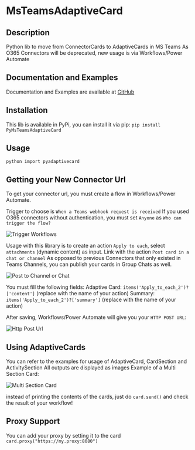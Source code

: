 # MsTeamsAdaptiveCard


## Description
Python lib to move from ConnectorCards to AdaptiveCards in MS Teams
As O365 Connectors will be deprecated, new usage is via Workflows/Power Automate

## Documentation and Examples
Documentation and Examples are available at [GitHub](https://github.com/AeroFlorian/MsTeamsAdaptiveCard)

## Installation
This lib is available in PyPi, you can install it via pip:
```pip install PyMsTeamsAdaptiveCard```

## Usage
```python import pyadaptivecard```


## Getting your New Connector Url
To get your connector url, you must create a flow in Workflows/Power Automate.

Trigger to choose is `When a Teams webhook request is received`
If you used O365 connectors without authentication, you must set `Anyone` as `Who can trigger the flow?`

![Trigger Workflows](https://github.com/AeroFlorian/MsTeamsAdaptiveCard/blob/master/doc/trigger_workflows.png?raw=true)

Usage with this library is to create an action `Apply to each`, select `attachments` (dynamic content) as input.
Link with the action `Post card in a chat or channel`
As opposed to previous Connectors that only existed in Teams Channels, you can publish your cards in Group Chats as well.

![Post to Channel or Chat](https://github.com/AeroFlorian/MsTeamsAdaptiveCard/blob/master/doc/post_to_channel_or_chat.png?raw=true)

You must fill the following fields:
Adaptive Card: `items('Apply_to_each_2')?['content']` (replace with the name of your action)
Summary: `items('Apply_to_each_2')?['summary']` (replace with the name of your action)

After saving, Workflows/Power Automate will give you your `HTTP POST URL`:

![Http Post Url](https://github.com/AeroFlorian/MsTeamsAdaptiveCard/blob/master/doc/http_post_url.png?raw=true)

## Using AdaptiveCards
You can refer to the examples for usage of AdaptiveCard, CardSection and ActivitySection
All outputs are displayed as images
Example of a Multi Section Card:

![Multi Section Card](https://github.com/AeroFlorian/MsTeamsAdaptiveCard/blob/master/examples/multi_section_card.png?raw=true)


instead of printing the contents of the cards, just do `card.send()` and check the result of your workflow!

## Proxy Support
You can add your proxy by setting it to the card
`card.proxy("https://my.proxy:8080")`


